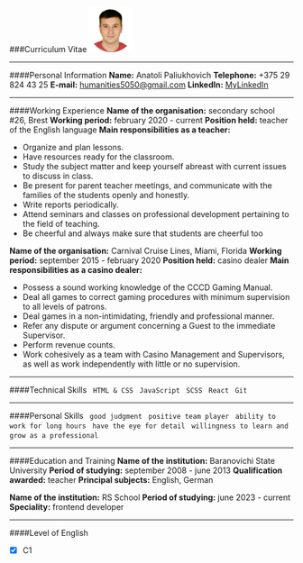 ###Curriculum Vitae
![myphoto](photo.png)
***
####Personal Information
__Name:__	Anatoli Paliukhovich
__Telephone:__	+375 29 824 43 25
__E-mail:__	humanities5050@gmail.com
__LinkedIn:__ [MyLinkedIn](https://www.linkedin.com/feed/)
***
####Working Experience
__Name of the organisation:__ secondary school #26, Brest
__Working period:__ february 2020 - current
__Position held:__ teacher of the English language
__Main responsibilities as a teacher:__ 
* Organize and plan lessons. 
* Have resources ready for the classroom. 
* Study the subject matter and keep yourself abreast with current 
issues to discuss in class. 
* Be present for parent teacher meetings, and communicate with 
the families of the students openly and honestly. 
* Write reports periodically. 
* Attend seminars and classes on professional development 
pertaining to the field of teaching. 
* Be cheerful and always make sure that students are cheerful 
too

__Name of the organisation:__ Carnival Cruise Lines, Miami, Florida
__Working period:__ september 2015 - february 2020
__Position held:__ casino dealer
__Main responsibilities as a casino dealer:__ 
* Possess a sound working knowledge of the CCCD Gaming 
Manual. 
* Deal all games to correct gaming procedures with minimum 
supervision to all levels of patrons.
* Deal games in a non-intimidating, friendly and professional 
manner. 
* Refer any dispute or argument concerning a Guest to the 
immediate Supervisor. 
* Perform revenue counts. 
* Work cohesively as a team with Casino Management and 
Supervisors, as well as work independently with little or no 
supervision. 
***
####Technical Skills
` HTML & CSS` ` JavaScript` ` SCSS` ` React` ` Git`
***
####Personal Skills
` good judgment` ` positive team player` ` ability to work for long hours` ` have the eye for detail` ` willingness to learn and grow as a professional`
***
####Education and Training
__Name of the institution:__ Baranovichi State University
__Period of studying:__ september 2008 - june 2013
__Qualification awarded:__ teacher
__Principal subjects:__ English, German

__Name of the institution:__ RS School
__Period of studying:__ june 2023 - current
__Speciality:__ frontend developer
***
####Level of English
- [x]  C1




